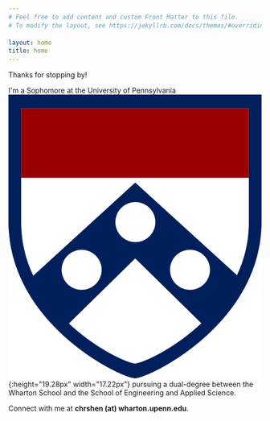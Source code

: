 ```yaml
---
# Feel free to add content and custom Front Matter to this file.
# To modify the layout, see https://jekyllrb.com/docs/themes/#overriding-theme-defaults

layout: home
title: home
---
```


Thanks for stopping by! 

I'm a Sophomore at the University of Pennsylvania ![logo](assets/img/pennlogo.png){:height="19.28px" width="17.22px"} pursuing a dual-degree between the Wharton School and the School of Engineering and Applied Science.

Connect with me at **chrshen (at) wharton.upenn.edu**.
